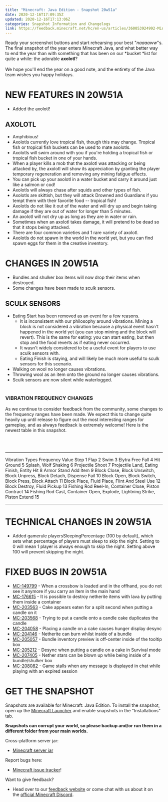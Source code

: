 ```yaml
---
title: "Minecraft: Java Edition - Snapshot 20w51a"
date: 2020-12-16T17:09:35Z
updated: 2020-12-16T17:13:06Z
categories: Snapshot Information and Changelogs
link: https://feedback.minecraft.net/hc/en-us/articles/360053924992-Minecraft-Java-Edition-Snapshot-20w51a
---
```


Ready your screenshot buttons and start rehearsing your best \"*naaaaww*\"s. The final snapshot of the year enters Minecraft Java, and what better way to end the year than with something that has been on our *bucket *list for quite a while: the adorable **axolotl**? \
\
We hope you\'ll end the year on a good note, and the entirety of the Java team wishes you happy holidays.

# NEW FEATURES IN 20W51A

-   Added the axolotl!

## AXOLOTL

-   Amphibious!
-   Axolotls currently love tropical fish, though this may change. Tropical fish or tropical fish buckets can be used to mate axolotls.
-   Axolotls will swim around with you if you're holding a tropical fish or tropical fish bucket in one of your hands.
-   When a player kills a mob that the axolotl was attacking or being attacked by, the axolotl will show its appreciation by granting the player temporary regeneration and removing any mining fatigue effects.
-   You can pick up your axolotl in a water bucket and carry it around just like a salmon or cod!
-   Axolotls will always chase after squids and other types of fish.
-   Axolotls are skittish, but they will attack Drowned and Guardians if you tempt them with their favorite food -- tropical fish!
-   Axolotls do not like it out of the water and will dry up and begin taking damage if they are out of water for longer than 5 minutes.
-   An axolotl will not dry up as long as they are in water or rain.
-   Sometimes when an axolotl takes damage, it will pretend to be dead so that it stops being attacked.
-   There are four common varieties and 1 rare variety of axolotl.
-   Axolotls do not spawn in the world in the world yet, but you can find spawn eggs for them in the creative inventory.

# CHANGES IN 20W51A

-   Bundles and shulker box items will now drop their items when destroyed.
-   Some changes have been made to sculk sensors.

## SCULK SENSORS

-   Eating Start has been removed as an event for a few reasons.
    -   It is inconsistent with our philosophy around vibrations. Mining a block is not considered a vibration because a physical event hasn't happened in the world yet (you can stop mining and the block will revert). This is the same for eating: you can start eating, but then stop and the food reverts as if eating never occurred.
    -   It wasn't widely considered to be a useful event for players to use sculk sensors with.
    -   Eating Finish is staying, and will likely be much more useful to sculk sensors for this scenario.
-   Walking on wool no longer causes vibrations.
-   Throwing wool as an item onto the ground no longer causes vibrations.
-   Sculk sensors are now silent while waterlogged.\
    ​

### VIBRATION FREQUENCY CHANGES

As we continue to consider feedback from the community, some changes to the frequency ranges have been made. We expect this to change quite heavily up until release to figure out the most interesting ranges for gameplay, and as always feedback is extremely welcome! Here is the newest table in this snapshot.

\
​

  ---------------------------------------------------------------------------- -----------------
  Vibration Types                                                              Frequency Value
  Step                                                                         1
  Flap                                                                         2
  Swim                                                                         3
  Elytra Free Fall                                                             4
  Hit Ground                                                                   5
  Splash, Wolf Shaking                                                         6
  Projectile Shoot                                                             7
  Projectile Land, Eating Finish, Entity Hit                                   8
  Armor Stand Add Item                                                         9
  Block Close, Block Unswitch, Block Unpress, Block Detach, Dispense Fail      10
  Block Open, Block Switch, Block Press, Block Attach                          11
  Block Place, Fluid Place, Flint And Steel Use                                12
  Block Destroy, Fluid Pickup                                                  13
  Fishing Rod Reel-In, Container Close, Piston Contract                        14
  Fishing Rod Cast, Container Open, Explode, Lightning Strike, Piston Extend   15
  ---------------------------------------------------------------------------- -----------------

#  TECHNICAL CHANGES IN 20W51A

-   Added gamerule playersSleepingPercentage (100 by default), which sets what percentage of players must sleep to skip the night. Setting to 0 will mean 1 player is always enough to skip the night. Setting above 100 will prevent skipping the night.

# FIXED BUGS IN 20W51A

-   [MC-149799](https://bugs.mojang.com/browse/MC-149799) - When a crossbow is loaded and in the offhand, you do not see it anymore if you carry an item in the main hand
-   [MC-176615](https://bugs.mojang.com/browse/MC-176615) - It is possible to destroy netherite items with lava by putting them inside a container
-   [MC-203563](https://bugs.mojang.com/browse/MC-203563) - Cake appears eaten for a split second when putting a candle on it
-   [MC-203568](https://bugs.mojang.com/browse/MC-203568) - Trying to put a candle onto a candle cake duplicates the candle
-   [MC-204058](https://bugs.mojang.com/browse/MC-204058) - Placing a candle on a cake causes hunger display desync
-   [MC-204146](https://bugs.mojang.com/browse/MC-204146) - Netherite can burn whilst inside of a bundle
-   [MC-205057](https://bugs.mojang.com/browse/MC-205057) - Bundle inventory preview is off-center inside of the tooltip box
-   [MC-205212](https://bugs.mojang.com/browse/MC-205212) - Desync when putting a candle on a cake in Survival mode
-   [MC-207405](https://bugs.mojang.com/browse/MC-207405) - Nether stars can be blown up while being inside of a bundle/shulker box
-   [MC-208082](https://bugs.mojang.com/browse/MC-208082) - Game stalls when any message is displayed in chat while playing with an expired session

# GET THE SNAPSHOT

Snapshots are available for Minecraft: Java Edition. To install the snapshot, open up the [Minecraft Launcher](https://www.minecraft.net/download.html) and enable snapshots in the \"Installations\" tab.

**Snapshots can corrupt your world, so please backup and/or run them in a different folder from your main worlds.**

Cross-platform server jar:

-   [Minecraft server jar](https://launcher.mojang.com/v1/objects/fc87ef4c3cf1c815809249cc00ccade233b22cf5/server.jar)

Report bugs here:

-   [Minecraft issue tracker](https://bugs.mojang.com/browse/MC)!

Want to give feedback?

-   Head over to our [feedback website](https://aka.ms/CavesCliffsFeedback?ref=minecraftnet) or come chat with us about it on the [official Minecraft Discord](https://discordapp.com/invite/minecraft).
